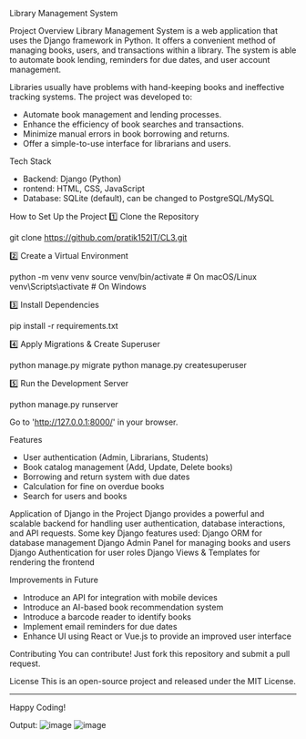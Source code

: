  Library Management System

Project Overview
Library Management System is a web application that uses the Django framework in Python. It offers a convenient method of managing books, users, and transactions within a library. The system is able to automate book lending, reminders for due dates, and user account management.

Libraries usually have problems with hand-keeping books and ineffective tracking systems. The project was developed to:
- Automate book management and lending processes.
- Enhance the efficiency of book searches and transactions.
- Minimize manual errors in book borrowing and returns.
- Offer a simple-to-use interface for librarians and users.

 Tech Stack
- Backend: Django (Python)
- rontend: HTML, CSS, JavaScript
- Database: SQLite (default), can be changed to PostgreSQL/MySQL

 How to Set Up the Project
 1️⃣ Clone the Repository

 git clone https://github.com/pratik152IT/CL3.git

2️⃣ Create a Virtual Environment

python -m venv venv
source venv/bin/activate   # On macOS/Linux
venv\Scripts\activate     # On Windows


 3️⃣ Install Dependencies

pip install -r requirements.txt


4️⃣ Apply Migrations & Create Superuser

python manage.py migrate
python manage.py createsuperuser


 5️⃣ Run the Development Server

python manage.py runserver

Go to 'http://127.0.0.1:8000/' in your browser.

 Features
- User authentication (Admin, Librarians, Students)
- Book catalog management (Add, Update, Delete books)
- Borrowing and return system with due dates
- Calculation for fine on overdue books
- Search for users and books

 Application of Django in the Project
Django provides a powerful and scalable backend for handling user authentication, database interactions, and API requests. Some key Django features used:
Django ORM for database management
Django Admin Panel for managing books and users
Django Authentication for user roles
Django Views & Templates for rendering the frontend


 Improvements in Future
- Introduce an API for integration with mobile devices
- Introduce an AI-based book recommendation system
- Introduce a barcode reader to identify books
- Implement email reminders for due dates
- Enhance UI using React or Vue.js to provide an improved user interface

 Contributing
You can contribute! Just fork this repository and submit a pull request.

 License
This is an open-source project and released under the MIT License.

---	
Happy Coding! 

Output:
![image](https://github.com/user-attachments/assets/722ec1fb-c07a-47c4-a5a8-edebdbd55f61)
![image](https://github.com/user-attachments/assets/16ba868d-8293-47e4-9931-363c8b7d0026)


